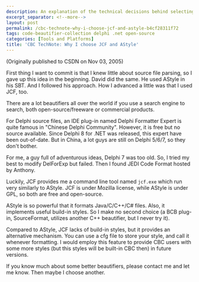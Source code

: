 ```yaml
---
description: An explanation of the technical decisions behind selecting JEDI Code Format (JCF) and AStyle as the foundation for Code Beautifier Collection, detailing their open-source nature, command-line capabilities, and respective strengths in formatting different programming languages.
excerpt_separator: <!--more-->
layout: post
permalink: /cbc-technote-why-i-choose-jcf-and-astyle-b4cf28311f72
tags: code-beautifier-collection delphi .net open-source
categories: [Tools and Platforms]
title: 'CBC TechNote: Why I choose JCF and AStyle'
---
```

(Originally published to CSDN on Nov 03, 2005)

First thing I want to commit is that I knew little about source file parsing, so I gave up this idea in the beginning. David did the same. He used AStyle in his SBT. And I followed his approach. How I advanced a little was that I used JCF, too.

There are a lot beautifiers all over the world if you use a search engine to search, both open-source/freeware or commercial products.
<!--more-->

For Delphi source files, an IDE plug-in named Delphi Formatter Expert is quite famous in "Chinese Delphi Community". However, it is free but no source available. Since Delphi 8 for .NET was released, this expert have been out-of-date. But in China, a lot guys are still on Delphi 5/6/7, so they don't bother.

For me, a guy full of adventurous ideas, Delphi 7 was too old. So, I tried my best to modify DelForExp but failed. Then I found JEDI Code Format hosted by Anthony.

Luckily, JCF provides me a command line tool named `jcf.exe` which run very similarly to AStyle. JCF is under Mozilla license, while AStyle is under GPL, so both are free and open-source.

AStyle is so powerful that it formats Java/C/C++/C# files. Also, it implements useful build-in styles. So I make no second choice (a BCB plug-in, SourceFormat, utilizes another C++ beautifier, but I never try it).

Compared to AStyle, JCF lacks of build-in styles, but it provides an alternative mechanism. You can use a cfg file to store your style, and call it whenever formatting. I would employ this feature to provide CBC users with some more styles (but this styles will be built-in CBC then) in future versions.

If you know much about some better beautifiers, please contact me and let me know. Then maybe I choose another.
